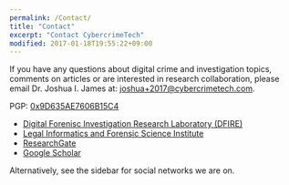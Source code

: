 ```yaml
---
permalink: /Contact/
title: "Contact"
excerpt: "Contact CybercrimeTech"
modified: 2017-01-18T19:55:22+09:00
---
```


If you have any questions about digital crime and investigation topics, comments on articles or are interested in research collaboration, please email Dr. Joshua I. James at: [joshua+2017@cybercrimetech.com](joshua+2017@cybercrimetech.com).

PGP: [0x9D635AE7606B15C4](http://pgp.mit.edu/pks/lookup?search=0x9D635AE7606B15C4)

* [Digital Forenisc Investigation Research Laboratory (DFIRE)](http://digitalfire.ucd.ie)
* [Legal Informatics and Forensic Science Institute](https://cis.hallym.ac.kr)
* [ResearchGate](http://www.researchgate.net/profile/Joshua_James2)
* [Google Scholar](http://scholar.google.com/citations?&user=qDls2CDoIsoC)

Alternatively, see the sidebar for social networks we are on.
